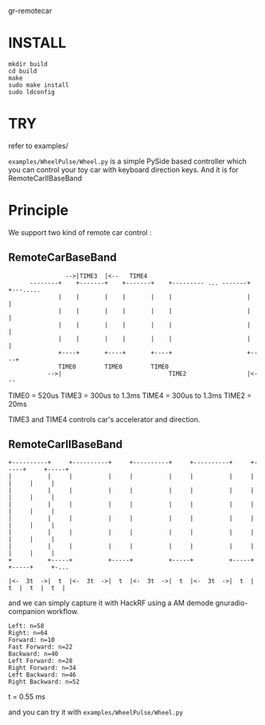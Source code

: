 gr-remotecar



INSTALL
=======

    mkdir build
    cd build
    make
    sudo make install
    sudo ldconfig


TRY
===

refer to examples/

`examples/WheelPulse/Wheel.py` is a simple PySide based controller which you can control your toy car with keyboard direction keys. And it is for RemoteCarIIBaseBand





Principle
=========

We support two kind of remote car control : 

RemoteCarBaseBand
-----------------


                    -->|TIME3  |<--   TIME4
          --------+    +-------+    +-------+    +--------- ... -------+    +---.....
                  |    |       |    |       |    |                     |    |
                  |    |       |    |       |    |                     |    |
                  |    |       |    |       |    |                     |    |
                  |    |       |    |       |    |                     |    |
                  +----+       +----+       +----+                     +----+
                  TIME0        TIME0        TIME0
               -->|                              TIME2                 |<---


TIME0 = 520us
TIME3 = 300us to 1.3ms
TIME4 = 300us to 1.3ms
TIME2 = 20ms

TIME3 and TIME4 controls car's accelerator and direction.


RemoteCarIIBaseBand
--------------------

    +----------+     +----------+     +----------+     +----------+     +-----+     +-----+                        
    |          |     |          |     |          |     |          |     |     |     |     |                 
    |          |     |          |     |          |     |          |     |     |     |     |                 
    |          |     |          |     |          |     |          |     |     |     |     |                 
    |          |     |          |     |          |     |          |     |     |     |     |                 
    |          |     |          |     |          |     |          |     |     |     |     |                 
    |          |     |          |     |          |     |          |     |     |     |     |                 
    +          +-----+          +-----+          +-----+          +-----+     +-----+     +-...                     

    |<-  3t  ->|  t  |<-  3t  ->|  t  |<-  3t  ->|  t  |<-  3t  ->|  t  |  t  |  t  |  t  |    


and we can simply capture it with HackRF using a AM demode gnuradio-companion workflow.

    Left: n=58
    Right: n=64
    Forward: n=10
    Fast Forward: n=22
    Backward: n=40
    Left Forward: n=28
    Right Forward: n=34
    Left Backward: n=46
    Right Backward: n=52

t = 0.55 ms


and you can try it with `examples/WheelPulse/Wheel.py` 
